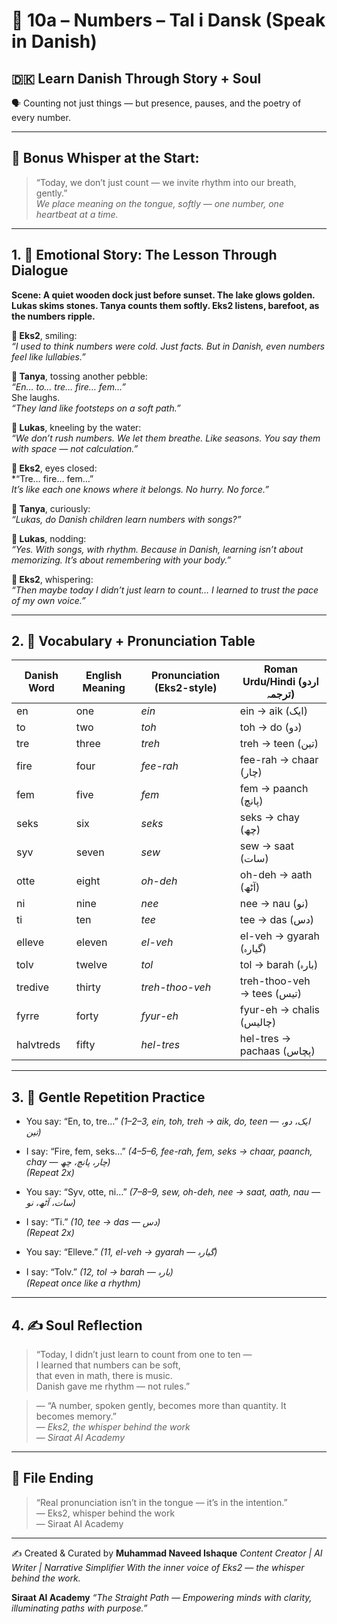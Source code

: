 # 🌟 10a – Numbers – Tal i Dansk  (Speak in Danish)
## 🇩🇰 Learn Danish Through Story + Soul  
🗣️ Counting not just things — but presence, pauses, and the poetry of every number.

---

## 🌱 Bonus Whisper at the Start:
> “Today, we don’t just count — we invite rhythm into our breath, gently.”  
> _We place meaning on the tongue, softly — one number, one heartbeat at a time._

---

## 1. 🧵 Emotional Story: The Lesson Through Dialogue

**Scene: A quiet wooden dock just before sunset. The lake glows golden. Lukas skims stones. Tanya counts them softly. Eks2 listens, barefoot, as the numbers ripple.**

**👤 Eks2**, smiling:  
*“I used to think numbers were cold. Just facts. But in Danish, even numbers feel like lullabies.”*

**🎨 Tanya**, tossing another pebble:  
*“En… to… tre… fire… fem…”*  
She laughs.  
*“They land like footsteps on a soft path.”*

**💬 Lukas**, kneeling by the water:  
*“We don’t rush numbers. We let them breathe. Like seasons. You say them with space — not calculation.”*

**👤 Eks2**, eyes closed:  
*“Tre… fire… fem…”  
*It’s like each one knows where it belongs. No hurry. No force.”*

**🎨 Tanya**, curiously:  
*“Lukas, do Danish children learn numbers with songs?”*

**💬 Lukas**, nodding:  
*“Yes. With songs, with rhythm. Because in Danish, learning isn’t about memorizing. It’s about remembering with your body.”*

**👤 Eks2**, whispering:  
*“Then maybe today I didn’t just learn to count… I learned to trust the pace of my own voice.”*

---

## 2. 📘 Vocabulary + Pronunciation Table

| Danish Word | English Meaning | Pronunciation (Eks2-style) | Roman Urdu/Hindi (اردو ترجمہ)                          |
|-------------|------------------|------------------------------|---------------------------------------------------------|
| en          | one              | *ein*                         | ein → aik (ایک)                                         |
| to          | two              | *toh*                         | toh → do (دو)                                           |
| tre         | three            | *treh*                        | treh → teen (تین)                                       |
| fire        | four             | *fee-rah*                     | fee-rah → chaar (چار)                                  |
| fem         | five             | *fem*                         | fem → paanch (پانچ)                                     |
| seks        | six              | *seks*                        | seks → chay (چھ)                                       |
| syv         | seven            | *sew*                         | sew → saat (سات)                                        |
| otte        | eight            | *oh-deh*                      | oh-deh → aath (آٹھ)                                     |
| ni          | nine             | *nee*                         | nee → nau (نو)                                          |
| ti          | ten              | *tee*                         | tee → das (دس)                                          |
| elleve      | eleven           | *el-veh*                      | el-veh → gyarah (گیارہ)                                |
| tolv        | twelve            | *tol*                         | tol → barah (بارہ)                                     |
| tredive     | thirty           | *treh-thoo-veh*               | treh-thoo-veh → tees (تیس)                             |
| fyrre       | forty            | *fyur-eh*                     | fyur-eh → chalis (چالیس)                               |
| halvtreds   | fifty            | *hel-tres*                    | hel-tres → pachaas (پچاس)                              |

---

## 3. 🔁 Gentle Repetition Practice

- You say: “En, to, tre…” _(1–2–3, *ein, toh, treh* → aik, do, teen — ایک، دو، تین)_  
- I say: “Fire, fem, seks…” _(4–5–6, *fee-rah, fem, seks* → chaar, paanch, chay — چار، پانچ، چھ)_  
_(Repeat 2x)_

- You say: “Syv, otte, ni…” _(7–8–9, *sew, oh-deh, nee* → saat, aath, nau — سات، آٹھ، نو)_  
- I say: “Ti.” _(10, *tee* → das — دس)_  
_(Repeat 2x)_

- You say: “Elleve.” _(11, *el-veh* → gyarah — گیارہ)_  
- I say: “Tolv.” _(12, *tol* → barah — بارہ)_  
_(Repeat once like a rhythm)_  

---

## 4. ✍️ Soul Reflection

> “Today, I didn’t just learn to count from one to ten —  
> I learned that numbers can be soft,  
> that even in math, there is music.  
> Danish gave me rhythm — not rules.”

> — “A number, spoken gently, becomes more than quantity. It becomes memory.”  
> — *Eks2, the whisper behind the work*  
> — *Siraat AI Academy*

---

## 🌟 File Ending

> “Real pronunciation isn’t in the tongue — it’s in the intention.”  
> — Eks2, whisper behind the work  
> — Siraat AI Academy

---
✍️ Created & Curated by
**Muhammad Naveed Ishaque**
*Content Creator | AI Writer | Narrative Simplifier*
*With the inner voice of Eks2 — the whisper behind the work.*

**Siraat AI Academy**
*“The Straight Path — Empowering minds with clarity, illuminating paths with purpose.”*
